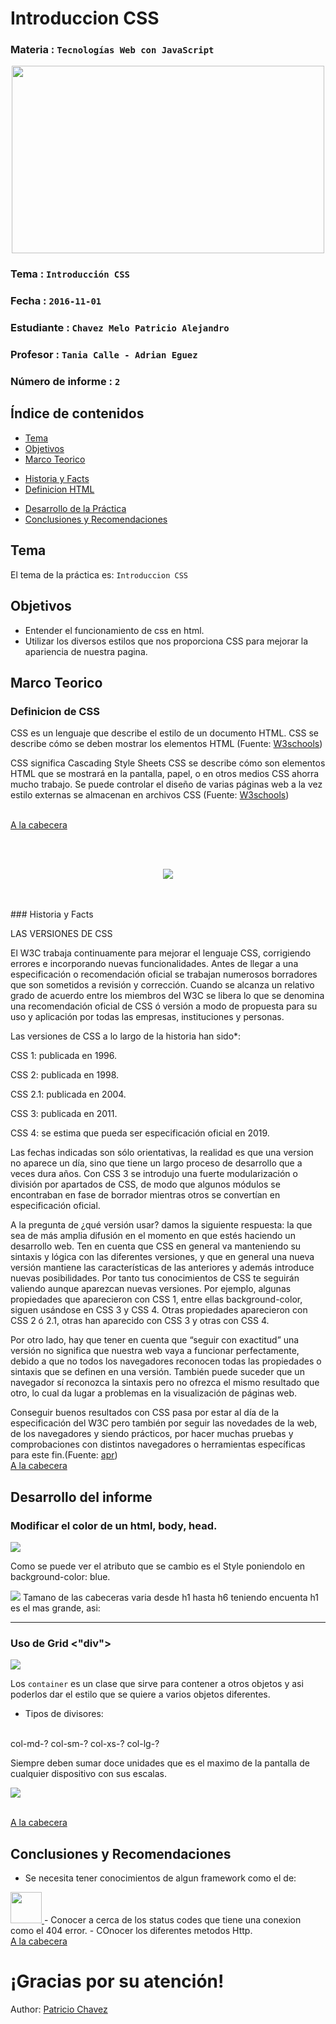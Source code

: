 # Introduccion CSS

### Materia : `Tecnologías Web con JavaScript`

<p align="center">
<img src="http://c3web.com.ar/wp-content/uploads/2016/07/html-css.jpg" width="500" height="300">
</p>

### Tema : `Introducción CSS` 
### Fecha : `2016-11-01`
### Estudiante : `Chavez Melo Patricio Alejandro`
### Profesor : `Tania Calle - Adrian Eguez`
### Número de informe : `2`

<a name="cabecera"></a>
## Índice de contenidos


- <a href="#tema">Tema</a>
- <a href="#objetivos">Objetivos</a>
- <a href="#marco-teorico">Marco Teorico</a>
* <a href="#hist">Historia y Facts</a>
* <a href="#defhtml">Definicion HTML</a>
- <a href="#desarrollo">Desarrollo de la Práctica</a>
- <a href="#conrec">Conclusiones y Recomendaciones</a> 

<a name="tema"></a>
## Tema
El tema de la práctica es: `Introduccion CSS`

<a name="objetivos"></a>
## Objetivos

- Entender el funcionamiento de css en html.
- Utilizar los diversos estilos que nos proporciona CSS para mejorar la apariencia de nuestra pagina.

<a name="marco-teorico"></a>
## Marco Teorico
<a name="defhtml"></a>
### Definicion de CSS

CSS es un lenguaje que describe el estilo de un documento HTML.
CSS se describe cómo se deben mostrar los elementos HTML
(Fuente: [W3schools](http://www.w3schools.com/css/))

CSS significa Cascading Style Sheets
CSS se describe cómo son elementos HTML que se mostrará en la pantalla, papel, o en otros medios
CSS ahorra mucho trabajo. Se puede controlar el diseño de varias páginas web a la vez
estilo externas se almacenan en archivos CSS
(Fuente: [W3schools](http://www.w3schools.com/css/css_intro.asp))

<br>
<a href="#cabecera">A la cabecera</a>

<br><br>
<p align="center">
<img src="http://blogldc.s3.amazonaws.com/wp-content/uploads/2015/07/2015_07_17_LearnCSS.jpg">
</p>
<br><br>
<a name="hist"></a>
### Historia y Facts

LAS VERSIONES DE CSS

El W3C trabaja continuamente para mejorar el lenguaje CSS, corrigiendo errores e incorporando nuevas funcionalidades. Antes de llegar a una especificación o recomendación oficial se trabajan numerosos borradores que son sometidos a revisión y corrección. Cuando se alcanza un relativo grado de acuerdo entre los miembros del W3C se libera lo que se denomina una recomendación oficial de CSS ó versión a modo de propuesta para su uso y aplicación por todas las empresas, instituciones y personas.

Las versiones de CSS a lo largo de la historia han sido*:

CSS 1: publicada en 1996.

CSS 2: publicada en 1998.

CSS 2.1: publicada en 2004.

CSS 3: publicada en 2011.

CSS 4: se estima que pueda ser especificación oficial en 2019.

Las fechas indicadas son sólo orientativas, la realidad es que una version no aparece un día, sino que tiene un largo proceso de desarrollo que a veces dura años. Con CSS 3 se introdujo una fuerte modularización o división por apartados de CSS, de modo que algunos módulos se encontraban en fase de borrador mientras otros se convertían en especificación oficial.

A la pregunta de ¿qué versión usar? damos la siguiente respuesta: la que sea de más amplia difusión en el momento en que estés haciendo un desarrollo web. Ten en cuenta que CSS en general va manteniendo su sintaxis y lógica con las diferentes versiones, y que en general una nueva versión mantiene las características de las anteriores y además introduce nuevas posibilidades. Por tanto tus conocimientos de CSS te seguirán valiendo aunque aparezcan nuevas versiones. Por ejemplo, algunas propiedades que aparecieron con CSS 1, entre ellas background-color, siguen usándose en CSS 3 y CSS 4. Otras propiedades aparecieron con CSS 2 ó 2.1, otras han aparecido con CSS 3 y otras con CSS 4.

Por otro lado, hay que tener en cuenta que “seguir con exactitud” una versión no significa que nuestra web vaya a funcionar perfectamente, debido a que no todos los navegadores reconocen todas las propiedades o sintaxis que se definen en una versión. También puede suceder que un navegador sí reconozca la sintaxis pero no ofrezca el mismo resultado que otro, lo cual da lugar a problemas en la visualización de páginas web.

Conseguir buenos resultados con CSS pasa por estar al día de la especificación del W3C pero también por seguir las novedades de la web, de los navegadores y siendo prácticos, por hacer muchas pruebas y comprobaciones con distintos navegadores o herramientas específicas para este fin.(Fuente: <a href="http://www.aprenderaprogramar.com/index.php?option=com_content&view=article&id=726:versiones-css-algo-de-historia-y-perspectiva-ique-es-el-w3c-recomendaciones-oficiales-cu01022d&catid=75:tutorial-basico-programador-web-css-desde-cero&Itemid=203">apr</a>)
<br>
<a href="#cabecera">A la cabecera</a>


<a name="desarrollo"></a>

## Desarrollo del informe

### Modificar el color de un html, body, head.


<img src="https://github.com/PatricioAlejandro/Tec_Web_Js/blob/html-css/informe/img/Captura%20de%20pantalla%202016-11-01%20a%20las%2016.31.44.png?raw=true">

Como se puede ver el atributo que se cambio es el Style poniendolo en background-color: blue.

<img src="https://github.com/PatricioAlejandro/Tec_Web_Js/blob/html-css/informe/img/Captura%20de%20pantalla%202016-11-01%20a%20las%2016.31.57.png?raw=true">  
Tamano de las cabeceras varia desde h1 hasta h6 teniendo encuenta h1 es el mas grande, asi:


***
### Uso de Grid <"div">
<img src="https://github.com/PatricioAlejandro/Tec_Web_Js/blob/html-css/informe/img/Captura%20de%20pantalla%202016-11-01%20a%20las%2015.46.35.png?raw=true"> 

Los `container` es un clase que sirve para contener a otros objetos y asi poderlos dar el estilo que se quiere a varios objetos diferentes.

- Tipos de divisores:
<br>
col-md-?
col-sm-?
col-xs-?
col-lg-?

Siempre deben sumar doce unidades que es el maximo de la pantalla de cualquier dispositivo con sus escalas.



<img src="https://github.com/PatricioAlejandro/Tec_Web_Js/blob/html-css/informe/img/Captura%20de%20pantalla%202016-11-01%20a%20las%2016.48.17.png?raw=true"> 



<a name="conrec"></a>

<br>
<a href="#cabecera">A la cabecera</a>

## Conclusiones y Recomendaciones

- Se necesita tener conocimientos de algun framework como el de: 
<a href="http://getbootstrap.com" target="_blank">
<img src="https://pkp.sfu.ca/wp-content/uploads/2016/09/bootstrap-logo.png" width="50" height="50">
</a>
- Conocer a cerca de los status codes que tiene una conexion como el 404 error.
- COnocer los diferentes metodos Http.

<br>
<a href="#cabecera">A la cabecera</a>


# ¡Gracias por su atención!

Author: [Patricio Chavez](https://github.com/PatricioAlejandro)